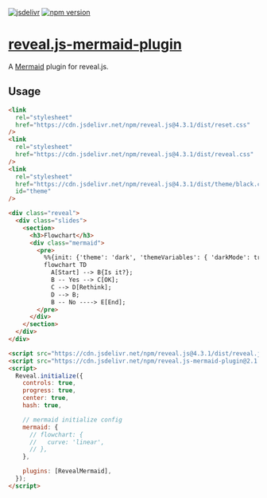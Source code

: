 [![jsdelivr][jsdelivr-badge]][jsdelivr-link]
[![npm version][fury-badge]][fury-link]

# [reveal.js-mermaid-plugin](https://zjffun.github.io/reveal.js-mermaid-plugin)

A [Mermaid](https://mermaid.js.org/) plugin for reveal.js.

## Usage

```html
<link
  rel="stylesheet"
  href="https://cdn.jsdelivr.net/npm/reveal.js@4.3.1/dist/reset.css"
/>
<link
  rel="stylesheet"
  href="https://cdn.jsdelivr.net/npm/reveal.js@4.3.1/dist/reveal.css"
/>
<link
  rel="stylesheet"
  href="https://cdn.jsdelivr.net/npm/reveal.js@4.3.1/dist/theme/black.css"
  id="theme"
/>

<div class="reveal">
  <div class="slides">
    <section>
      <h3>Flowchart</h3>
      <div class="mermaid">
        <pre>
          %%{init: {'theme': 'dark', 'themeVariables': { 'darkMode': true }}}%%
          flowchart TD
            A[Start] --> B{Is it?};
            B -- Yes --> C[OK];
            C --> D[Rethink];
            D --> B;
            B -- No ----> E[End];
        </pre>
      </div>
    </section>
  </div>
</div>

<script src="https://cdn.jsdelivr.net/npm/reveal.js@4.3.1/dist/reveal.js"></script>
<script src="https://cdn.jsdelivr.net/npm/reveal.js-mermaid-plugin@2.1.0/plugin/mermaid/mermaid.js"></script>
<script>
  Reveal.initialize({
    controls: true,
    progress: true,
    center: true,
    hash: true,

    // mermaid initialize config
    mermaid: {
      // flowchart: {
      //   curve: 'linear',
      // },
    },

    plugins: [RevealMermaid],
  });
</script>
```

[fury-link]: https://badge.fury.io/js/reveal.js-mermaid-plugin
[fury-badge]: https://badge.fury.io/js/reveal.js-mermaid-plugin.svg
[jsdelivr-link]: https://www.jsdelivr.com/package/npm/reveal.js-mermaid-plugin
[jsdelivr-badge]: https://data.jsdelivr.com/v1/package/npm/reveal.js-mermaid-plugin/badge
